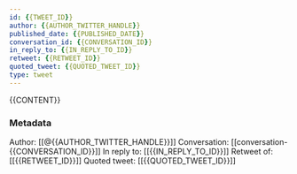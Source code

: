 ```yaml
---
id: {{TWEET_ID}}
author: {{AUTHOR_TWITTER_HANDLE}}
published_date: {{PUBLISHED_DATE}}
conversation_id: {{CONVERSATION_ID}}
in_reply_to: {{IN_REPLY_TO_ID}}
retweet: {{RETWEET_ID}}
quoted_tweet: {{QUOTED_TWEET_ID}}
type: tweet
---
```


{{CONTENT}}

### Metadata

Author: [[@{{AUTHOR_TWITTER_HANDLE}}]]
Conversation: [[conversation-{{CONVERSATION_ID}}]]
In reply to: [[{{IN_REPLY_TO_ID}}]]
Retweet of: [[{{RETWEET_ID}}]]
Quoted tweet: [[{{QUOTED_TWEET_ID}}]]
